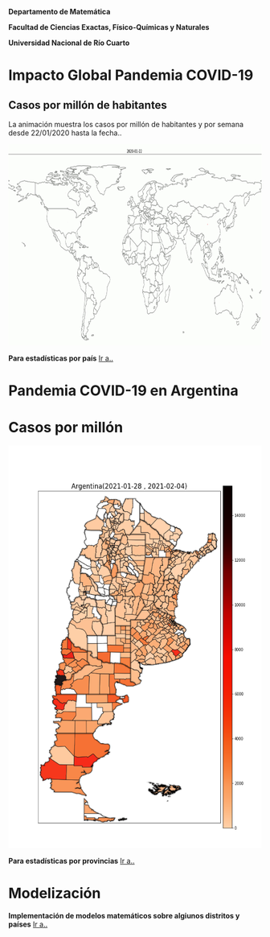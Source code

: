 **Departamento de Matemática**

**Facultad de Ciencias Exactas, Físico-Químicas y Naturales**

**Universidad Nacional de Río Cuarto**

<h1> Impacto Global Pandemia COVID-19</h1>

<h2> Casos por millón de habitantes </h2>

La animación muestra los casos por millón de habitantes y por semana desde 22/01/2020 hasta la fecha..

<img src="imagenes/mundo_densidad.gif" width="940" height="400">

**Para estadísticas por país** [Ir a..](internacionales/README.md)

<h1> Pandemia COVID-19 en Argentina</h1>


<h1>Casos por millón</h1>


<img src="imagenes/ARGENTINA-casosx1M.png" width="640" height="800">


**Para estadísticas por provincias** [Ir a..](provincias/README.md)





<h1> Modelización </h1>

**Implementación de modelos matemáticos sobre algiunos distritos y países** [Ir a..](fiteos/README.md)
